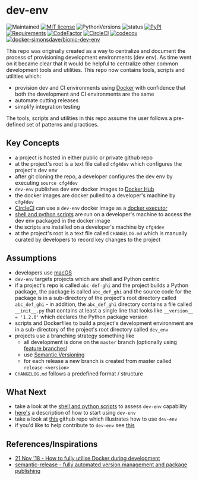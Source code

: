 # dev-env

![Maintained](https://img.shields.io/maintenance/yes/2022.svg?style=flat)
[![MIT license](http://img.shields.io/badge/license-MIT-brightgreen.svg)](http://opensource.org/licenses/MIT)
![PythonVersions](https://img.shields.io/pypi/pyversions/dev-env.svg?style=flat)
![status](https://img.shields.io/pypi/status/dev-env.svg?style=flat)
[![PyPI](https://img.shields.io/pypi/v/dev-env.svg?style=flat)](https://pypi.python.org/pypi/dev-env)
[![Requirements](https://requires.io/github/simonsdave/dev-env/requirements.svg?branch=release-0.6.20)](https://requires.io/github/simonsdave/dev-env/requirements/?branch=release-0.6.20)
[![CodeFactor](https://www.codefactor.io/repository/github/simonsdave/dev-env/badge/release-0.6.20)](https://www.codefactor.io/repository/github/simonsdave/dev-env/overview/release-0.6.20)
[![CircleCI](https://circleci.com/gh/simonsdave/dev-env/tree/release-0.6.20.svg?style=shield)](https://circleci.com/gh/simonsdave/dev-env/tree/release-0.6.20)
[![codecov](https://codecov.io/gh/simonsdave/dev-env/branch/release-0.6.20/graph/badge.svg)](https://codecov.io/gh/simonsdave/dev-env/branch/release-0.6.20)
[![docker-simonsdave/bionic-dev-env](https://img.shields.io/badge/docker-simonsdave%2Fbionic--dev--env-blue.svg)](https://hub.docker.com/r/simonsdave/bionic-dev-env/)

This repo was originally created as a way to centralize
and document the process of provisioning development environments (dev env).
As time went on it became clear that it would be helpful to
centralize other common development tools and utilities.
This repo now contains tools, scripts and utilities which:

* provision dev and CI environments using [Docker](https://www.docker.com/) with confidence that both the development and CI environments are the same
* automate cutting releases
* simplify integration testing

The tools, scripts and utilities in this repo assume the user follows a pre-defined set of patterns and practices.

## Key Concepts

* a project is hosted in either public or private github repo
* at the project's root is a text file called ```cfg4dev``` which configures the project's dev env
* after git cloning the repo, a developer configures the dev env by executing ```source cfg4dev```
* ```dev-env``` publishes dev env docker images to [Docker Hub](https://hub.docker.com/)
* the docker images are docker pulled to a developer's machine by ```cfg4dev```
* [CircleCI](https://www.circleci.com) can use a ```dev-env``` docker image as a [docker executor](https://circleci.com/docs/2.0/executor-types/#using-docker)
* [shell and python scripts](bin) are run on a developer's machine to access the dev env packaged in the docker image
* the scripts are installed on a developer's machine by ```cfg4dev```
* at the project's root is a text file called ```CHANGELOG.md``` which is manually curated by developers to record key changes to the project

## Assumptions

* developers use [macOS](https://www.apple.com/ca/macos/)
* ```dev-env``` targets projects which are shell and Python centric
* if a project's repo is called ```abc-def-ghi``` and the project builds
  a Python package, the package is called ```abc_def_ghi``` and the source
  code for the package is in a sub-directory of the project's root directory
  called ```abc_def_ghi``` - in addition, the ```abc_def_ghi``` directory
  contains a file called ```__init__.py``` that contains at least a single
  line that looks like ```__version__ = '1.2.0'``` which declares the Python
  package version
* scripts and Dockerfiles to build a project's development environment
  are in a sub-directory of the project's root directory called ```dev_env```
* projects use a branching strategy something like
  * all development is done on the ```master``` branch (optionally using [feature branches](https://guides.github.com/introduction/flow/))
  * use [Semantic Versioning](http://semver.org/)
  * for each release a new branch is created from master called ```release-<version>```
* ```CHANGELOG.md``` follows a predefined format / structure

## What Next

* take a look at the [shell and python scripts](bin) to assess ```dev-env``` capability
* [here's](docs/using.md) a description of how to start using ```dev-env```
* take a look at [this](https://github.com/simonsdave/dev-env-testing) github repo which illustrates how to use ```dev-env```
* if you'd like to help contribute to ```dev-env``` see [this](docs/contributing.md)

## References/Inspirations

* [21 Nov '18 - How to fully utilise Docker during development](https://medium.com/tsftech/how-to-fully-utilise-docker-during-development-42bb3cdc3017)
* [semantic-release - fully automated version management and package publishing](https://github.com/semantic-release/semantic-release)
